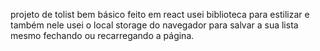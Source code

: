 projeto de tolist bem básico feito em react usei biblioteca para estilizar e também nele usei o local storage do navegador para salvar a sua lista mesmo fechando ou recarregando a página.
